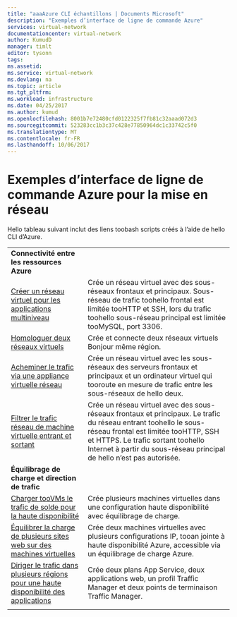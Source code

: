 ```yaml
---
title: "aaaAzure CLI échantillons | Documents Microsoft"
description: "Exemples d’interface de ligne de commande Azure"
services: virtual-network
documentationcenter: virtual-network
author: KumudD
manager: timlt
editor: tysonn
tags: 
ms.assetid: 
ms.service: virtual-network
ms.devlang: na
ms.topic: article
ms.tgt_pltfrm: 
ms.workload: infrastructure
ms.date: 04/25/2017
ms.author: kumud
ms.openlocfilehash: 8001b7e72480cfd0122325f7fb81c32aaad072d3
ms.sourcegitcommit: 523283cc1b3c37c428e77850964dc1c33742c5f0
ms.translationtype: MT
ms.contentlocale: fr-FR
ms.lasthandoff: 10/06/2017
---
```

# <a name="azure-cli-samples-for-networking"></a>Exemples d’interface de ligne de commande Azure pour la mise en réseau

Hello tableau suivant inclut des liens toobash scripts créés à l’aide de hello CLI d’Azure.

| | |
|-|-|
|**Connectivité entre les ressources Azure**||
| [Créer un réseau virtuel pour les applications multiniveau](./scripts/virtual-network-cli-sample-multi-tier-application.md?toc=%2fazure%2fnetworking%2ftoc.json) | Crée un réseau virtuel avec des sous-réseaux frontaux et principaux. Sous-réseau de trafic toohello frontal est limitée tooHTTP et SSH, lors du trafic toohello sous-réseau principal est limitée tooMySQL, port 3306. |
| [Homologuer deux réseaux virtuels](./scripts/virtual-network-cli-sample-peer-two-virtual-networks.md?toc=%2fazure%2fnetworking%2ftoc.json) | Crée et connecte deux réseaux virtuels Bonjour même région. |
| [Acheminer le trafic via une appliance virtuelle réseau](./scripts/virtual-network-cli-sample-route-traffic-through-nva.md?toc=%2fazure%2fnetworking%2ftoc.json) | Crée un réseau virtuel avec les sous-réseaux des serveurs frontaux et principaux et un ordinateur virtuel qui tooroute en mesure de trafic entre les sous-réseaux de hello deux. |
| [Filtrer le trafic réseau de machine virtuelle entrant et sortant](./scripts/virtual-network-filter-network-traffic.md?toc=%2fazure%2fnetworking%2ftoc.json) | Crée un réseau virtuel avec des sous-réseaux frontaux et principaux. Le trafic du réseau entrant toohello le sous-réseau frontal est limitée tooHTTP, SSH et HTTPS. Le trafic sortant toohello Internet à partir du sous-réseau principal de hello n’est pas autorisée. |
|**Équilibrage de charge et direction de trafic**||
| [Charger tooVMs le trafic de solde pour la haute disponibilité](./scripts/load-balancer-linux-cli-sample-nlb.md?toc=%2fazure%2fnetworking%2ftoc.json) | Crée plusieurs machines virtuelles dans une configuration haute disponibilité avec équilibrage de charge. |
| [Équilibrer la charge de plusieurs sites web sur des machines virtuelles](./scripts/load-balancer-linux-cli-load-balance-multiple-websites-vm.md?toc=%2fazure%2fnetworking%2ftoc.json) | Crée deux machines virtuelles avec plusieurs configurations IP, tooan jointe à haute disponibilité Azure, accessible via un équilibrage de charge Azure. |
| [Diriger le trafic dans plusieurs régions pour une haute disponibilité des applications](./scripts/traffic-manager-cli-websites-high-availability.md?toc=%2fazure%2fnetworking%2ftoc.json) |  Crée deux plans App Service, deux applications web, un profil Traffic Manager et deux points de terminaison Traffic Manager. |
| | |
